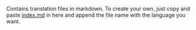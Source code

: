 Contains translation files in markdown. To create your own, just copy and paste [index.md](https://github.com/Open-Scholarship-Strategy/indexed/blob/master/ver_1/index.md) in here and append the file name with the language you want.

